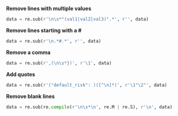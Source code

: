 **Remove lines with multiple values**
```python
data = re.sub(r'\n\s*"(val1|val2|val3)".*', r'', data)
```

**Remove lines starting with a #**
```python
data = re.sub(r'\n.*#.*', r'', data)
```

**Remove a comma**
```python
data = re.sub(r',(\n\s*})', r'\1', data)
```

**Add quotes**
```python
data = re.sub(r'("default_risk": )([^\n]*)', r'\1"\2"', data)
```

**Remove blank lines**
```python
data = re.sub(re.compile(r'\n\s*\n', re.M | re.S), r'\n', data)
```

